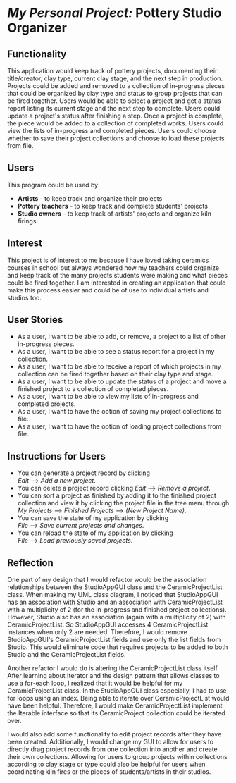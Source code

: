 # *My Personal Project:* Pottery Studio Organizer 

## Functionality ##
This application would keep track of pottery projects, 
documenting their title/creator, clay type, current clay stage, 
and the next step in production. Projects could be added and
removed to a collection of in-progress pieces that could be 
organized by clay type and status to group projects that can 
be fired together. Users would be able to select a project 
and get a status report listing its current stage and the 
next step to complete. Users could update a project's status 
after finishing a step. Once a project is complete, the piece 
would be added to a collection of completed works. Users could
view the lists of in-progress and completed pieces.
Users could choose whether to save their project collections 
and choose to load these projects from file.

## Users
This program could be used by:
- **Artists** - to keep track and organize their projects
- **Pottery teachers** - to keep track and complete students' 
projects
- **Studio owners** - to keep track of artists' projects and 
organize kiln firings

## Interest
This project is of interest to me because I have loved taking
ceramics courses in school but always wondered how my teachers
could organize and keep track of the many projects students 
were making and what pieces could be fired together. I am 
interested in creating an application that could make this 
process easier and could be of use to individual artists and 
studios too. 

## User Stories
- As a user, I want to be able to add, or remove, a project 
to a list of other in-progress pieces.
- As a user, I want to be able to see a status report for a 
project in my collection.
- As a user, I want to be able to receive a report of which 
projects in my collection can be fired together based on their
clay type and stage.
- As a user, I want to be able to update the status of a project 
and move a finished project to a collection of completed pieces.
- As a user, I want to be able to view my lists of in-progress
and completed projects.
- As a user, I want to have the option of saving my project collections to file.
- As a user, I want to have the option of loading project collections from file.

## Instructions for Users

- You can generate a project record by clicking  
*Edit* --> *Add a new project*.
- You can delete a project record clicking
  *Edit* --> *Remove a project*.
- You can sort a project as finished by adding it to the finished project collection
and view it by clicking the project file in the tree menu through *My Projects* 
--> *Finished Projects* --> *(New Project Name)*.
- You can save the state of my application by clicking  
  *File* --> *Save current projects and changes*.
- You can reload the state of my application by clicking  
  *File* --> *Load previously saved projects*.

## Reflection

One part of my design that I would refactor would be the association relationships 
between the StudioAppGUI class and the CeramicProjectList class. When making my UML class diagram,
I noticed that StudioAppGUI has an association with Studio and an association with CeramicProjectList
with a multiplicity of 2 (for the in-progress and finished project collections). However, Studio also
has an association (again with a multiplicity of 2) with CeramicProjectList. So StudioAppGUI accesses
4 CeramicProjectList instances when only 2 are needed. Therefore, I would remove StudioAppGUI's CeramicProjectList
fields and use only the list fields from Studio. This would eliminate code that requires projects to be added to both 
Studio and the CeramicProjectList fields.

Another refactor I would do is altering the CeramicProjectList class itself. After learning about Iterator and
the design pattern that allows classes to use a for-each loop, I realized that it would be helpful for my 
CeramicProjectList class. In the StudioAppGUI class especially, I had to use for loops using an index. Being able to
iterate over CeramicProjectList would have been helpful. Therefore, I would make CeramicProjectList implement
the Iterable interface so that its CeramicProject collection could be iterated over.

I would also add some functionality to edit project records after they have been created. Additionally, I would change
my GUI to allow for users to directly drag project records from one collection into another and create their own 
collections. Allowing for users to group projects within collections according to clay stage or type could also be 
helpful for users when coordinating kiln fires or the pieces of students/artists in their studios. 
